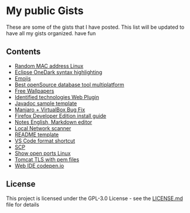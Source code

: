 # My public Gists

These are some of the gists that I have posted. This list will be updated to have all my gists organized. have fun

## Contents
- [Random MAC address Linux](https://gist.github.com/FoxNeo/9822a2076b0c12db79fc8baacf4bf6e3)
- [Eclipse OneDark syntax highlighting](https://gist.github.com/FoxNeo/32d3b04f2b4e1bd81cfc73d62ad98534)
- [Emojis](https://gist.github.com/FoxNeo/fa94fd33e2fa5a4d203573b6f46434ea)
- [Best openSource database tool multiplatform](https://gist.github.com/FoxNeo/813d503afc6f7ff8e3e59627eea65c1c)
- [Free Wallpapers](https://gist.github.com/FoxNeo/60b8e0b17c0c872f52975b190e2e5568)
- [Identified technologies Web Plugin](https://gist.github.com/FoxNeo/e8c6dae4ec70ab7fe2022aef44748d1e)
- [Javadoc sample template](https://gist.github.com/FoxNeo/a3b66adecc02a39db3061dec6330bbdf)
- [Manjaro + VirtualBox Bug Fix](https://gist.github.com/FoxNeo/b85cfdb68286e635735aeb9d221ec148)
- [Firefox Developer Edition install guide](https://gist.github.com/FoxNeo/f9840a5655939156fab094575e73710d)
- [Notes English, Markdown editor](https://gist.github.com/FoxNeo/863395bba1830a799e6bc33668da1e86)
- [Local Network scanner](https://gist.github.com/FoxNeo/b61fb2f2787a87309a65a8dcc571eeb6)
- [README template](https://gist.github.com/FoxNeo/cf7944bdb939ed420b48c6e85e67c738)
- [VS Code format shortcut](https://gist.github.com/FoxNeo/6aeda43112ce1a95dceea17c2ca2409d)
- [SCP](https://gist.github.com/FoxNeo/4fd0f06ef61aea1cdadb0fc1688d3bbf)
- [Show open ports Linux](https://gist.github.com/FoxNeo/02e5b2adb1e55a064aa8d015c692a422)
- [Tomcat TLS with pem files](https://gist.github.com/FoxNeo/11ec83c7107e7c3a4bcd45e53d6f894b)
- [Web IDE codepen.io](https://gist.github.com/FoxNeo/5a6ab979ae6fec981902cf70f37b0c28)

## License

This project is licensed under the GPL-3.0 License - see the [LICENSE.md](LICENSE.md) file for details

